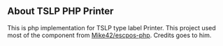 ## About TSLP PHP Printer

This is php implementation for TSLP type label Printer.
This project used most of the component from [Mike42/escpos-php](https://github.com/mike42/escpos-php).
Credits goes to him.
